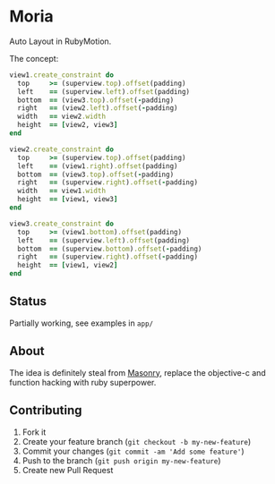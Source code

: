 # Moria

Auto Layout in RubyMotion.

The concept:

```ruby
view1.create_constraint do
  top     >= (superview.top).offset(padding)
  left    == (superview.left).offset(padding)
  bottom  == (view3.top).offset(-padding)
  right   == (view2.left).offset(-padding)
  width   == view2.width
  height  == [view2, view3]
end

view2.create_constraint do
  top     >= (superview.top).offset(padding)
  left    == (view1.right).offset(padding)
  bottom  == (view3.top).offset(-padding)
  right   == (superview.right).offset(-padding)
  width   == view1.width
  height  == [view1, view3]
end

view3.create_constraint do
  top     >= (view1.bottom).offset(padding)
  left    == (superview.left).offset(padding)
  bottom  == (superview.bottom).offset(-padding)
  right   == (superview.right).offset(-padding)
  height  == [view1, view2]
end

```

## Status

Partially working, see examples in ```app/```

## About

The idea is definitely steal from [Masonry](https://github.com/cloudkite/Masonry), replace the objective-c and
function hacking with ruby superpower.

## Contributing

1. Fork it
2. Create your feature branch (`git checkout -b my-new-feature`)
3. Commit your changes (`git commit -am 'Add some feature'`)
4. Push to the branch (`git push origin my-new-feature`)
5. Create new Pull Request
